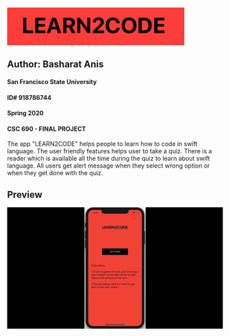![](https://raw.githubusercontent.com/basharatanis/Learn2Code/master/Screenshots/LEARN2CODE.png##)
## Author: Basharat Anis 
#### San Francisco State University
#### ID# 918786744
#### Spring 2020 
#### CSC 690 - FINAL PROJECT

The app "LEARN2CODE" helps people to learn how to code in swift language.
The user friendly features helps user to take a quiz.
There is a reader which is available all the time during the quiz to learn about swift language. 
All users get alert message when they select wrong option or when they get done with the quiz. 

## Preview
![](https://raw.githubusercontent.com/basharatanis/Learn2Code/master/gif/recording.gif)
